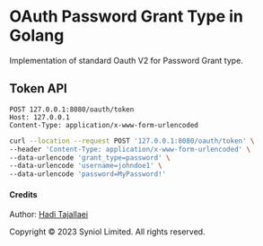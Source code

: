 # OAuth Password Grant Type in Golang
Implementation of standard Oauth V2 for Password Grant type.


## Token API

```text
POST 127.0.0.1:8080/oauth/token
Host: 127.0.0.1
Content-Type: application/x-www-form-urlencoded
```

```bash
curl --location --request POST '127.0.0.1:8080/oauth/token' \
--header 'Content-Type: application/x-www-form-urlencoded' \
--data-urlencode 'grant_type=password' \
--data-urlencode 'username=johndoe1' \
--data-urlencode 'password=MyPassword!'
```


#### Credits
Author: [Hadi Tajallaei](mailto:hadi@syniol.com)

Copyright &copy; 2023 Syniol Limited. All rights reserved.
